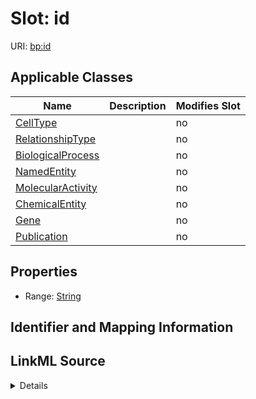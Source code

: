

# Slot: id

URI: [bp:id](http://w3id.org/ontogpt/biological-process-templateid)



<!-- no inheritance hierarchy -->





## Applicable Classes

| Name | Description | Modifies Slot |
| --- | --- | --- |
| [CellType](CellType.md) |  |  no  |
| [RelationshipType](RelationshipType.md) |  |  no  |
| [BiologicalProcess](BiologicalProcess.md) |  |  no  |
| [NamedEntity](NamedEntity.md) |  |  no  |
| [MolecularActivity](MolecularActivity.md) |  |  no  |
| [ChemicalEntity](ChemicalEntity.md) |  |  no  |
| [Gene](Gene.md) |  |  no  |
| [Publication](Publication.md) |  |  no  |







## Properties

* Range: [String](String.md)





## Identifier and Mapping Information








## LinkML Source

<details>
```yaml
name: id
alias: id
domain_of:
- NamedEntity
- Publication
range: string

```
</details>